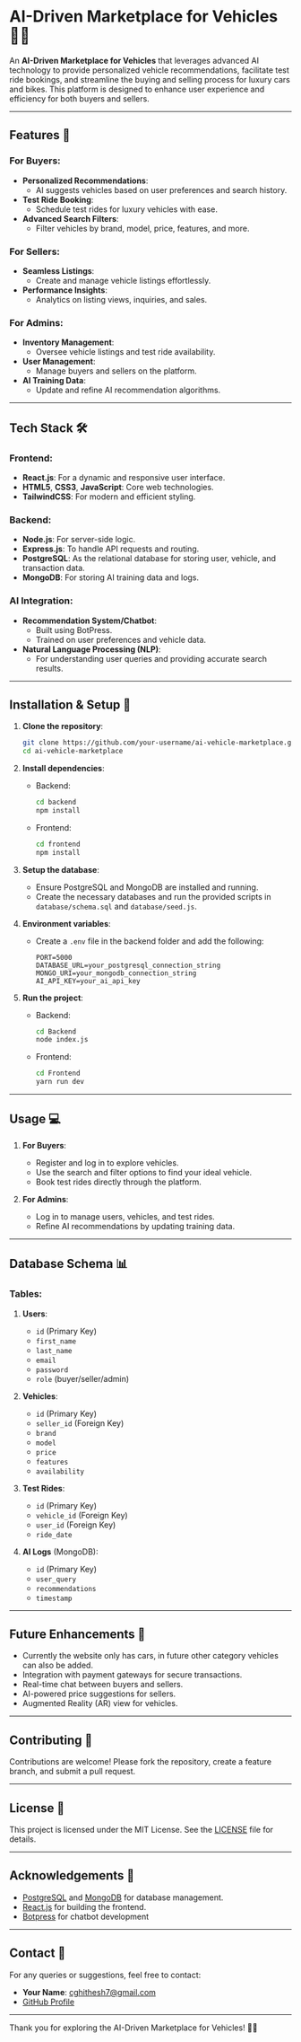 # AI-Driven Marketplace for Vehicles 🚗🤖

An **AI-Driven Marketplace for Vehicles** that leverages advanced AI technology to provide personalized vehicle recommendations, facilitate test ride bookings, and streamline the buying and selling process for luxury cars and bikes. This platform is designed to enhance user experience and efficiency for both buyers and sellers.

---

## Features 🌟

### For Buyers:
- **Personalized Recommendations**:
  - AI suggests vehicles based on user preferences and search history.
- **Test Ride Booking**:
  - Schedule test rides for luxury vehicles with ease.
- **Advanced Search Filters**:
  - Filter vehicles by brand, model, price, features, and more.

### For Sellers:
- **Seamless Listings**:
  - Create and manage vehicle listings effortlessly.
- **Performance Insights**:
  - Analytics on listing views, inquiries, and sales.

### For Admins:
- **Inventory Management**:
  - Oversee vehicle listings and test ride availability.
- **User Management**:
  - Manage buyers and sellers on the platform.
- **AI Training Data**:
  - Update and refine AI recommendation algorithms.

---

## Tech Stack 🛠️

### Frontend:
- **React.js**: For a dynamic and responsive user interface.
- **HTML5**, **CSS3**, **JavaScript**: Core web technologies.
- **TailwindCSS**: For modern and efficient styling.

### Backend:
- **Node.js**: For server-side logic.
- **Express.js**: To handle API requests and routing.
- **PostgreSQL**: As the relational database for storing user, vehicle, and transaction data.
- **MongoDB**: For storing AI training data and logs.

### AI Integration:
- **Recommendation System/Chatbot**:
  - Built using BotPress.
  - Trained on user preferences and vehicle data.
- **Natural Language Processing (NLP)**:
  - For understanding user queries and providing accurate search results.

---

## Installation & Setup 🚀

1. **Clone the repository**:
   ```bash
   git clone https://github.com/your-username/ai-vehicle-marketplace.git
   cd ai-vehicle-marketplace
   ```

2. **Install dependencies**:
   - Backend:
     ```bash
     cd backend
     npm install
     ```
   - Frontend:
     ```bash
     cd frontend
     npm install
     ```

3. **Setup the database**:
   - Ensure PostgreSQL and MongoDB are installed and running.
   - Create the necessary databases and run the provided scripts in `database/schema.sql` and `database/seed.js`.

4. **Environment variables**:
   - Create a `.env` file in the backend folder and add the following:
     ```
     PORT=5000
     DATABASE_URL=your_postgresql_connection_string
     MONGO_URI=your_mongodb_connection_string
     AI_API_KEY=your_ai_api_key
     ```

5. **Run the project**:
   - Backend:
     ```bash
     cd Backend
     node index.js
     ```
   - Frontend:
     ```bash
     cd Frontend
     yarn run dev
     ```

---

## Usage 💻

1. **For Buyers**:
   - Register and log in to explore vehicles.
   - Use the search and filter options to find your ideal vehicle.
   - Book test rides directly through the platform.

2. **For Admins**:
   - Log in to manage users, vehicles, and test rides.
   - Refine AI recommendations by updating training data.

---

## Database Schema 📊

### Tables:
1. **Users**:
   - `id` (Primary Key)
   - `first_name`
   - `last_name`
   - `email`
   - `password`
   - `role` (buyer/seller/admin)

2. **Vehicles**:
   - `id` (Primary Key)
   - `seller_id` (Foreign Key)
   - `brand`
   - `model`
   - `price`
   - `features`
   - `availability`

3. **Test Rides**:
   - `id` (Primary Key)
   - `vehicle_id` (Foreign Key)
   - `user_id` (Foreign Key)
   - `ride_date`

4. **AI Logs** (MongoDB):
   - `id` (Primary Key)
   - `user_query`
   - `recommendations`
   - `timestamp`

---

## Future Enhancements 🌟
- Currently the website only has cars, in future other category vehicles can also be added.
- Integration with payment gateways for secure transactions.
- Real-time chat between buyers and sellers.
- AI-powered price suggestions for sellers.
- Augmented Reality (AR) view for vehicles.

---

## Contributing 🤝
Contributions are welcome! Please fork the repository, create a feature branch, and submit a pull request.

---

## License 📜
This project is licensed under the MIT License. See the [LICENSE](LICENSE) file for details.

---

## Acknowledgements 🙏
- [PostgreSQL](https://www.postgresql.org/) and [MongoDB](https://www.mongodb.com/) for database management.
- [React.js](https://reactjs.org/) for building the frontend.
- [Botpress](https://botpress.com) for chatbot development

---

## Contact 📨
For any queries or suggestions, feel free to contact:
- **Your Name**: [cghithesh7@gmail.com](mailto:cghithesh7@gmail.com)
- [GitHub Profile](https://github.com/HITHESH2023)

---

Thank you for exploring the AI-Driven Marketplace for Vehicles! 🚗✨
